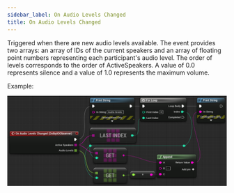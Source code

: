 ```yaml
---
sidebar_label: On Audio Levels Changed
title: On Audio Levels Changed
---
```

Triggered when there are new audio levels available. The event provides two arrays: an array of IDs of the current speakers and an array of floating point numbers representing each participant's audio level. The order of levels corresponds to the order of ActiveSpeakers. A value of 0.0 represents silence and a value of 1.0 represents the maximum volume.

Example:

![](../../../static/img/example-on-audio-levels-changed.png)